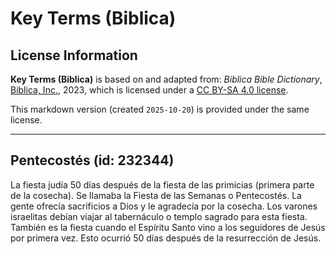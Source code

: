 # Key Terms (Biblica)

## License Information

**Key Terms (Biblica)** is based on and adapted from: _Biblica Bible Dictionary_, [Biblica, Inc.](https://www.biblica.com/), 2023, which is licensed under a [CC BY-SA 4.0 license](https://creativecommons.org/licenses/by-sa/4.0/legalcode.en).

This markdown version (created `2025-10-20`) is provided under the same license.



--------------------------------

## Pentecostés (id: 232344)

La fiesta judía 50 días después de la fiesta de las primicias (primera parte de la cosecha). Se llamaba la Fiesta de las Semanas o Pentecostés. La gente ofrecía sacrificios a Dios y le agradecía por la cosecha. Los varones israelitas debían viajar al tabernáculo o templo sagrado para esta fiesta. También es la fiesta cuando el Espíritu Santo vino a los seguidores de Jesús por primera vez. Esto ocurrió 50 días después de la resurrección de Jesús.


